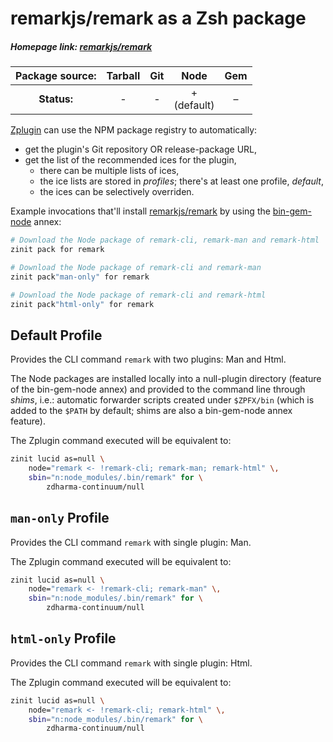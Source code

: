 # remarkjs/remark as a Zsh package

##### Homepage link: [remarkjs/remark](https://github.com/remarkjs/remark)

| **Package source:** | Tarball | Git | Node | Gem |
|:-------------------:|:-------:|:---:|:----:|:---:|
| **Status:**         |    -    |  -  |  + <br> (default)  |  –  |

[Zplugin](https://github.com/zdharma-continuum/zinit) can use the NPM package registry
to automatically:

- get the plugin's Git repository OR release-package URL,
- get the list of the recommended ices for the plugin,
    - there can be multiple lists of ices,
    - the ice lists are stored in *profiles*; there's at least one profile, *default*,
    - the ices can be selectively overriden.

Example invocations that'll install
[remarkjs/remark](https://github.com/remarkjs/remark) by using the
[bin-gem-node](https://github.com/zinit/z-a-bin-gem-node) annex:

```zsh
# Download the Node package of remark-cli, remark-man and remark-html
zinit pack for remark

# Download the Node package of remark-cli and remark-man
zinit pack"man-only" for remark

# Download the Node package of remark-cli and remark-html
zinit pack"html-only" for remark
```

## Default Profile

Provides the CLI command `remark` with two plugins: Man and Html.

The Node packages are installed locally into a null-plugin directory (feature of
the bin-gem-node annex) and provided to the command line through *shims*, i.e.:
automatic forwarder scripts created under `$ZPFX/bin` (which is added to the
`$PATH` by default; shims are also a bin-gem-node annex feature).

The Zplugin command executed will be equivalent to:

```zsh
zinit lucid as=null \
    node="remark <- !remark-cli; remark-man; remark-html" \,
    sbin="n:node_modules/.bin/remark" for \
        zdharma-continuum/null
```

## `man-only` Profile

Provides the CLI command `remark` with single plugin: Man.

The Zplugin command executed will be equivalent to:

```zsh
zinit lucid as=null \
    node="remark <- !remark-cli; remark-man" \,
    sbin="n:node_modules/.bin/remark" for \
        zdharma-continuum/null
```

## `html-only` Profile

Provides the CLI command `remark` with single plugin: Html.

The Zplugin command executed will be equivalent to:

```zsh
zinit lucid as=null \
    node="remark <- !remark-cli; remark-html" \,
    sbin="n:node_modules/.bin/remark" for \
        zdharma-continuum/null
```

<!-- vim:set ft=markdown tw=80 fo+=an1 autoindent: -->
